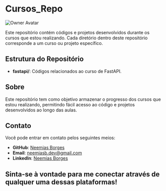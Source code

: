 # Cursos_Repo

![Owner Avatar](https://github.com/NeemiasBorges.png)

Este repositório contém códigos e projetos desenvolvidos durante os cursos que estou realizando. Cada diretório dentro deste repositório corresponde a um curso ou projeto específico.

## Estrutura do Repositório

- **fastapi/**: Códigos relacionados ao curso de FastAPI.
  
## Sobre

Este repositório tem como objetivo armazenar o progresso dos cursos que estou realizando, permitindo fácil acesso ao código e projetos desenvolvidos ao longo das aulas.

## Contato

Você pode entrar em contato pelos seguintes meios:

- **GitHub**: [Neemias Borges](https://github.com/NeemiasBorges)
- **Email**: [neemiasb.dev@gmail.com](mailto:neemiasb.dev@gmail.com)
- **LinkedIn**: [Neemias Borges](https://www.linkedin.com/in/neemias-borges/)

Sinta-se à vontade para me conectar através de qualquer uma dessas plataformas!
---